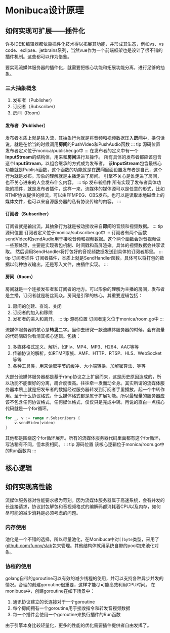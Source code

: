 # Monibuca设计原理

## 如何实现可扩展——插件化
许多IDE和编辑器都依靠插件化技术得以拓展其功能，并形成其生态，例如vs、vs code、eclipse、jetbrains系列，当然vue作为一个前端框架也是设计了很不错的插件机制。这些都可以作为借鉴。

要实现流媒体服务器的插件化，就需要把核心功能和拓展功能分离，进行足够的抽象。

### 三大抽象概念
1. 发布者（Publisher）
2. 订阅者（Subscriber）
3. 房间（Room）

#### 发布者（Publisher）
发布者本质上就是输入流，其抽象行为就是将音频和视频数据压入**房间**中，换句话说，就是在恰当的时候调用**房间**的PushVideo和PushAudio函数
::: tip 源码位置
发布者定义位于monica/publisher.go中
:::
在发布者的定义中有一个**InputStream**的结构体，用来和**房间**进行互操作。
所有具体的发布者都应该包含这个**InputStream**，以组合继承的方式成为发布者。
该**InputStream**包含最核心功能就是Publish函数，这个函数的功能就是在**房间**里面设置发布者是自己，这个行为就是发布。形象的理解就是主播走进了房间。
引擎不关心是谁走进了房间，也不关心进来的人会发布什么内容。
::: tip 发布者插件
所有实现了发布者具体功能的插件，就是发布者插件，这样一来，流媒体的媒体源可以是任意的形式，比如RTMP协议提供的推流，可以由FFMPEG、OBS发布。也可以是读取本地磁盘上的媒体文件，也可以来自源服务器的私有协议传输的内容。
:::
#### 订阅者（Subscriber）
订阅者就是输出流，其抽象行为就是被动接收来自**房间**的音频和视频数据。
::: tip 源码位置
订阅者定义位于monica/subscriber.go中
:::
订阅者有两个函数sendVideo和sendAudio用于接收音频和视频数据。这个两个函数会对音视频做一些预处理，主要是实现丢包机制、时间戳和首屏渲染。具体的视频数据会共享读取。
然后调用SendHandler将打包好的音视频数据发送到具体的订阅者那里。
::: tip 订阅者插件
订阅者插件，本质上就是SendHandler函数。具体可以将打包的数据以何种协议输出，还是写入文件，由插件实现。
:::

#### 房间（Room）
房间就是一个连接发布者和订阅者的地方。可以形象的理解为主播的房间，发布者是主播，订阅者就是粉丝观众。房间是引擎的核心，其重要逻辑包括：
1. 房间的创建、查询、关闭
2. 订阅者的加入和移除
3. 发布者的进入和离开。
::: tip 源码位置
订阅者定义位于monica/room.go中
:::

流媒体服务器的核心是**转发**二字。当你去研究一款流媒体服务器的时候，会有海量的代码阻碍你看清其核心逻辑。包括：

1. 多媒体格式定义、解析，如Flv、MP4、MP3、H264、AAC等等
2. 传输协议的解析，如RTMP家族、AMF、HTTP、RTSP、HLS、WebSocket等等
3. 各种工具类，用来读取字节的缓冲、大小端转换、加解密算法、等等

大部分流媒体服务器都是基于rtmp协议之上扩展而来，这是历史原因造成的，所以功能不能很好的分离，耦合度很高。往往牵一发而动全身。其实所谓的流媒体服务器本质上就是把发布者的数据经过服务器转发到订阅者手里播放，起一个中转作用。至于什么协议格式，什么媒体格式都是属于扩展功能。所以最轻量的服务器应该不包含任何协议格式，任何媒体格式，仅仅只是完成中转。再说的直白一点核心代码就是一个for循环。
```go
for _, v := range r.Subscribers {
    v.sendVideo(video)
}
```
其他都是围绕这个for循环展开。所有的流媒体服务器代码里面都有这个for循环，写法稍有不同，但本质相同。
::: tip 源码位置
该核心逻辑位于monica/room.go中的Run函数内
:::

## 核心逻辑
<graphviz :value='`digraph G {
    "publisher"->"PushVideo()"
    subgraph cluster_room{
        label = "room"
        "PushVideo()" -> VideoChan
    }
    subgraph cluster_sub1{
        label = "subscriber1"
        packageQueue1[label="packageQueue"]
        sendVideo1[label="sendVideo()"]
        SendHandler1[label="SendHandler()"]
        sendVideo1->packageQueue1->SendHandler1
    }
    subgraph cluster_sub2{
        label = "subscriber2"
        packageQueue2[label="packageQueue"]
        sendVideo2[label="sendVideo()"]
        SendHandler2[label="SendHandler()"]
        sendVideo2->packageQueue2->SendHandler2
    }
    subgraph cluster_sub3{
        label = "subscriber3"
        packageQueue3[label="packageQueue"]
        sendVideo3[label="sendVideo()"]
        SendHandler3[label="SendHandler()"]
        sendVideo3->packageQueue3->SendHandler3
    }
    VideoChan -> sendVideo1
    VideoChan -> sendVideo2
    VideoChan -> sendVideo3
}
`'/>

## 如何实现高性能
流媒体服务器对性能要求极为苛刻。因为流媒体服务器属于高速系统，会有并发的长连接请求，协议封包解包和音视频格式的编解码都消耗着CPU以及内存，如何尽可能的减少消耗是必须考虑的问题。

### 内存使用
池化是一个不错的选择，所以尽量池化，在Monibuca中对`[]byte`类型，采用了[github.com/funny/slab](https://github.com/funny/slab)包来管理。其他结构体就用系统自带的pool包来池化对象。

### 协程的使用
golang自带的goroutine可以有效的减少线程的使用，并可以支持各种异步并发的情况。合理的创建goroutine很重要，这样才能尽可能高效利用CPU时间。
在monibuca中，创建goroutine在如下场景中：
1. 通讯协议建立的长连接对于一个goroutine
2. 每个房间拥有一个goroutine用于接收指令和转发音视频数据
3. 每一个插件会使用一个goroutine来执行插件的Run函数

由于引擎本身比较轻量化，更多的性能的优化需要插件提供者自由发挥了。